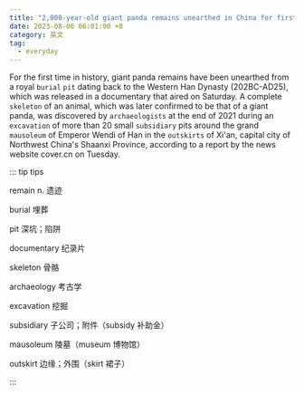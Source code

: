 ```yaml
---
title: "2,000-year-old giant panda remains unearthed in China for first time"
date: 2023-08-06 06:01:00 +8
category: 英文
tag:
  - everyday
---
```


For the first time in history, giant panda remains have been unearthed from a royal `burial` `pit` dating back to the Western Han Dynasty (202BC-AD25), which was released in a documentary that aired on Saturday. A complete `skeleton` of an animal, which was later confirmed to be that of a giant panda, was discovered by `archaeologists` at the end of 2021 during an `excavation` of more than 20 small `subsidiary` pits around the grand `mausoleum` of Emperor Wendi of Han in the `outskirts` of Xi'an, capital city of Northwest China's Shaanxi Province, according to a report by the news website cover.cn on Tuesday.

::: tip tips

remain n. 遗迹

burial 埋葬

pit 深坑；陷阱

documentary 纪录片

skeleton 骨骼

archaeology 考古学

excavation 挖掘

subsidiary 子公司；附件（subsidy 补助金）

mausoleum 陵墓（museum 博物馆）

outskirt 边缘；外围（skirt 裙子）

:::
